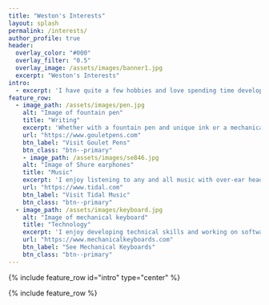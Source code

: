 ```yaml
---
title: "Weston's Interests"
layout: splash
permalink: /interests/
author_profile: true
header:
  overlay_color: "#000"
  overlay_filter: "0.5"
  overlay_image: /assets/images/banner1.jpg
  excerpt: "Weston's Interests"
intro:
  - excerpt: 'I have quite a few hobbies and love spending time developing them.'
feature_row:
  - image_path: /assets/images/pen.jpg
    alt: "Image of fountain pen"
    title: "Writing"
    excerpt: 'Whether with a fountain pen and unique ink or a mechanical pencil and a sketchpad, I relax with writing and sketching.'
    url: "https://www.gouletpens.com"
    btn_label: "Visit Goulet Pens"
    btn_class: "btn--primary"
    - image_path: /assets/images/se846.jpg
    alt: "Image of Shure earphones"
    title: "Music"
    excerpt: 'I enjoy listening to any and all music with over-ear headphones, in-ear monitors, stereo equipment, and anything else that brings out the life in  a song.  For high quality stremaing I use Tidal and an MQA DAC.'
    url: "https://www.tidal.com"
    btn_label: "Visit Tidal Music"
    btn_class: "btn--primary"
  - image_path: /assets/images/keyboard.jpg
    alt: "Image of mechanical keyboard"
    title: "Technology"
    excerpt: 'I enjoy developing technical skills and working on software and hardware as time and patience permit.  Lately I have developed an interest in custom  mechanical keyboards'
    url: "https://www.mechanicalkeyboards.com"
    btn_label: "See Mechanical Keyboards"
    btn_class: "btn--primary"
---
```


{% include feature_row id="intro" type="center" %}

{% include feature_row %}
